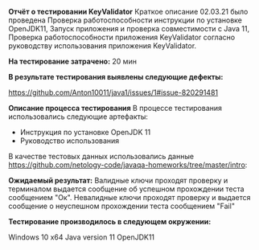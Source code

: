 **Отчёт о тестировании KeyValidator**
Краткое описание
02.03.21 было проведена Проверка работоспособности инструкции по установке OpenJDK11, Запуск приложения и проверка совместимости с Java 11, Проверка работоспособности приложения KeyValidator согласно руководству использования приложения KeyValidator.

**На тестирование затрачено:** 20 мин

**В результате тестирования выявлены следующие дефекты:**

https://github.com/Anton10011/java1/issues/1#issue-820291481

**Описание процесса тестирования**
В процессе тестирования использовались следующие артефакты:

- Инструкция по установке OpenJDK 11
- Руководство использования


В качестве тестовых данных использовались данные https://github.com/netology-code/javaqa-homeworks/tree/master/intro:

**Ожидаемый результат:**
Валидные ключи проходят проверку и терминалом выдается сообщение об успешном прохождении теста сообщением "Ок". Невалидные ключи проходят проверку и выдается сообщение о неуспешном прохождении теста сообщением "Fail"

**Тестирование производилось в следующем окружении:**

Windows 10 x64
Java version 11
OpenJDK11

